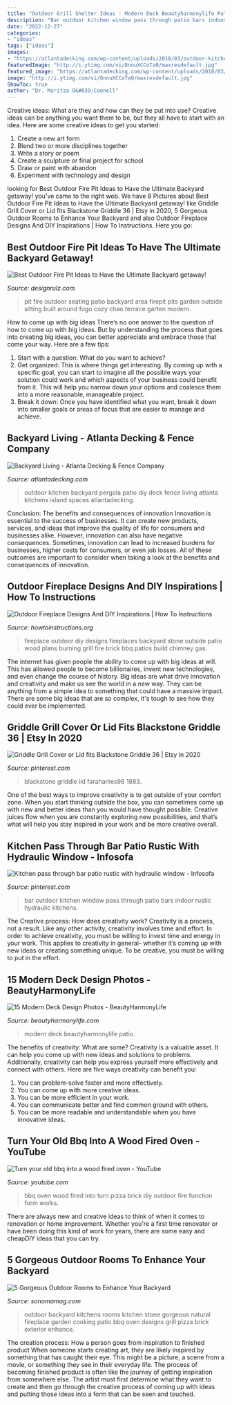 ```yaml
---
title: "Outdoor Grill Shelter Ideas : Modern Deck Beautyharmonylife Patio"
description: "Bar outdoor kitchen window pass through patio bars indoor rustic hydraulic kitchens"
date: "2022-12-27"
categories:
- "ideas"
tags: ["ideas"]
images:
- "https://atlantadecking.com/wp-content/uploads/2018/03/outdoor-kitchen_Bailey2.jpg"
featuredImage: "http://i.ytimg.com/vi/8nnuXCCoTa0/maxresdefault.jpg"
featured_image: "https://atlantadecking.com/wp-content/uploads/2018/03/outdoor-kitchen_Bailey2.jpg"
image: "http://i.ytimg.com/vi/8nnuXCCoTa0/maxresdefault.jpg"
ShowToc: true
author: "Dr. Maritza O&#039;Connell"
---
```



Creative ideas: What are they and how can they be put into use?
Creative ideas can be anything you want them to be, but they all have to start with an idea. Here are some creative ideas to get you started: 
1. Create a new art form 
2. Blend two or more disciplines together 
3. Write a story or poem 
4. Create a sculpture or final project for school 
5. Draw or paint with abandon 
6. Experiment with technology and design 

	

		
looking for Best Outdoor Fire Pit Ideas to Have the Ultimate Backyard getaway! you've came to the right web. We have 8 Pictures about Best Outdoor Fire Pit Ideas to Have the Ultimate Backyard getaway! like Griddle Grill Cover or Lid fits Blackstone Griddle 36 | Etsy in 2020, 5 Gorgeous Outdoor Rooms to Enhance Your Backyard and also Outdoor Fireplace Designs And DIY Inspirations | How To Instructions. Here you go:
		
    
## Best Outdoor Fire Pit Ideas To Have The Ultimate Backyard Getaway!

<img loading=lazy src="http://cdn.designrulz.com/wp-content/uploads/2015/06/fire-pit-patio-Design-Ideas-3.jpg" onerror="this.onerror=null;this.src='https://tse4.mm.bing.net/th?id=OIP.taqC7-JYO18PveVwXmDnHQHaJ4&amp;pid=15.1';" alt="Best Outdoor Fire Pit Ideas to Have the Ultimate Backyard getaway!">

_Source: designrulz.com_

>pit fire outdoor seating patio backyard area firepit pits garden outside sitting built around fogo cozy chao terrace garten modern. 

	

How to come up with big ideas
There’s no one answer to the question of how to come up with big ideas. But by understanding the process that goes into creating big ideas, you can better appreciate and embrace those that come your way. Here are a few tips:
1. Start with a question: What do you want to achieve?
2. Get organized: This is where things get interesting. By coming up with a specific goal, you can start to imagine all the possible ways your solution could work and which aspects of your business could benefit from it. This will help you narrow down your options and coalesce them into a more reasonable, manageable project.
3. Break it down: Once you have identified what you want, break it down into smaller goals or areas of focus that are easier to manage and achieve.

    
## Backyard Living - Atlanta Decking &amp; Fence Company

<img loading=lazy src="https://atlantadecking.com/wp-content/uploads/2018/03/outdoor-kitchen_Bailey2.jpg" onerror="this.onerror=null;this.src='https://tse3.mm.bing.net/th?id=OIP.TuQiGtrOSMaFItwulIxAOwHaE9&amp;pid=15.1';" alt="Backyard Living - Atlanta Decking &amp; Fence Company">

_Source: atlantadecking.com_

>outdoor kitchen backyard pergola patio diy deck fence living atlanta kitchens island spaces atlantadecking. 

	

Conclusion: The benefits and consequences of innovation
Innovation is essential to the success of businesses. It can create new products, services, and ideas that improve the quality of life for consumers and businesses alike. However, innovation can also have negative consequences. Sometimes, innovation can lead to increased burdens for businesses, higher costs for consumers, or even job losses. All of these outcomes are important to consider when taking a look at the benefits and consequences of innovation.

    
## Outdoor Fireplace Designs And DIY Inspirations | How To Instructions

<img loading=lazy src="http://www.howtoinstructions.org/wp-content/uploads/2014/10/Outdoor-Fireplace-Designs-And-DIY-Ideas-5-512x339.jpeg" onerror="this.onerror=null;this.src='https://tse3.mm.bing.net/th?id=OIP.cLnW3b4Ld9qzmre1K_k2mgHaE5&amp;pid=15.1';" alt="Outdoor Fireplace Designs And DIY Inspirations | How To Instructions">

_Source: howtoinstructions.org_

>fireplace outdoor diy designs fireplaces backyard stone outside patio wood plans burning grill fire brick bbq patios build chimney gas. 

	

The internet has given people the ability to come up with big ideas at will. This has allowed people to become billionaires, invent new technologies, and even change the course of history. Big ideas are what drive innovation and creativity and make us see the world in a new way. They can be anything from a simple idea to something that could have a massive impact. There are some big ideas that are so complex, it's tough to see how they could ever be implemented.

    
## Griddle Grill Cover Or Lid Fits Blackstone Griddle 36 | Etsy In 2020

<img loading=lazy src="https://i.pinimg.com/736x/fc/17/d0/fc17d0b2f6a625b07871a1c32a54508e.jpg" onerror="this.onerror=null;this.src='https://tse1.mm.bing.net/th?id=OIP.7zVxKhC-EyJBDufPXW_AWQHaJ3&amp;pid=15.1';" alt="Griddle Grill Cover or Lid fits Blackstone Griddle 36 | Etsy in 2020">

_Source: pinterest.com_

>blackstone griddle lid farahanies98 1883. 

	

One of the best ways to improve creativity is to get outside of your comfort zone. When you start thinking outside the box, you can sometimes come up with new and better ideas than you would have thought possible. Creative juices flow when you are constantly exploring new possibilities, and that’s what will help you stay inspired in your work and be more creative overall.

    
## Kitchen Pass Through Bar Patio Rustic With Hydraulic Window - Infosofa

<img loading=lazy src="https://i.pinimg.com/736x/69/58/e7/6958e79823e0a183e6d81ef330e93710--rustic-outdoor-bar-outdoor-bars.jpg" onerror="this.onerror=null;this.src='https://tse3.mm.bing.net/th?id=OIP.Koevn0_CDpwmKpb6gxT88AHaJ4&amp;pid=15.1';" alt="Kitchen pass through bar patio rustic with hydraulic window - Infosofa">

_Source: pinterest.com_

>bar outdoor kitchen window pass through patio bars indoor rustic hydraulic kitchens. 

	

The Creative process: How does creativity work?
Creativity is a process, not a result. Like any other activity, creativity involves time and effort. In order to achieve creativity, you must be willing to invest time and energy in your work. This applies to creativity in general- whether it’s coming up with new ideas or creating something unique. To be creative, you must be willing to put in the effort.

    
## 15 Modern Deck Design Photos - BeautyHarmonyLife

<img loading=lazy src="https://beautyharmonylife.com/wp-content/uploads/2014/03/542379_0_9-8115-modern-patio.jpg" onerror="this.onerror=null;this.src='https://tse3.mm.bing.net/th?id=OIP.K3AKedoHS6UQcq07-3c_CQHaE5&amp;pid=15.1';" alt="15 Modern Deck Design Photos - BeautyHarmonyLife">

_Source: beautyharmonylife.com_

>modern deck beautyharmonylife patio. 

	

The benefits of creativity: What are some?
Creativity is a valuable asset. It can help you come up with new ideas and solutions to problems. Additionally, creativity can help you express yourself more effectively and connect with others. Here are five ways creativity can benefit you: 
1) You can problem-solve faster and more effectively.
2) You can come up with more creative ideas.
3) You can be more efficient in your work.
4) You can communicate better and find common ground with others.
5) You can be more readable and understandable when you have innovative ideas.

    
## Turn Your Old Bbq Into A Wood Fired Oven - YouTube

<img loading=lazy src="http://i.ytimg.com/vi/8nnuXCCoTa0/maxresdefault.jpg" onerror="this.onerror=null;this.src='https://tse1.mm.bing.net/th?id=OIP.7q2gbdAPLC6qSy50jJG8FgHaEK&amp;pid=15.1';" alt="Turn your old bbq into a wood fired oven - YouTube">

_Source: youtube.com_

>bbq oven wood fired into turn pizza brick diy outdoor fire function form works. 

	

There are always new and creative ideas to think of when it comes to renovation or home improvement. Whether you're a first time renovator or have been doing this kind of work for years, there are some easy and cheapDIY ideas that you can try.

    
## 5 Gorgeous Outdoor Rooms To Enhance Your Backyard

<img loading=lazy src="http://www.sonomamag.com/wp-content/uploads/2016/07/livinator.com_.jpg" onerror="this.onerror=null;this.src='https://tse3.mm.bing.net/th?id=OIP.tr_1SiNjT2n8JAtlpSq-oAHaEr&amp;pid=15.1';" alt="5 Gorgeous Outdoor Rooms to Enhance Your Backyard">

_Source: sonomamag.com_

>outdoor backyard kitchens rooms kitchen stone gorgeous natural fireplace garden cooking patio bbq oven designs grill pizza brick exterior enhance. 

	

The creation process: How a person goes from inspiration to finished product
When someone starts creating art, they are likely inspired by something that has caught their eye. This might be a picture, a scene from a movie, or something they see in their everyday life. The process of becoming finished product is often like the journey of getting inspiration from somewhere else. The artist must first determine what they want to create and then go through the creative process of coming up with ideas and putting those ideas into a form that can be seen and touched.

